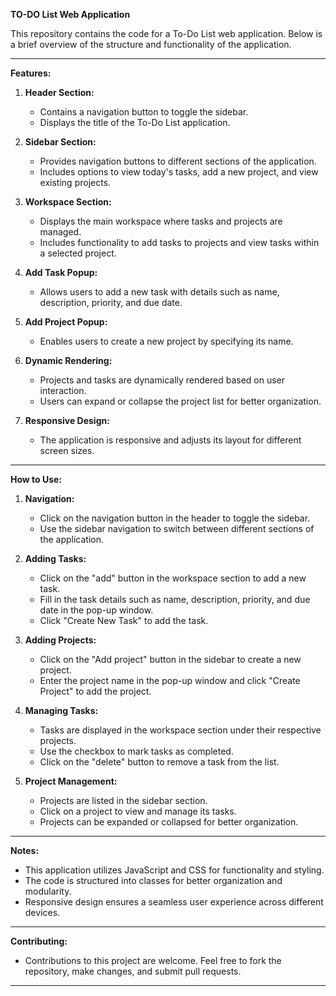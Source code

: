 **TO-DO List Web Application**

This repository contains the code for a To-Do List web application. Below is a brief overview of the structure and functionality of the application.

---

**Features:**

1. **Header Section:**
   - Contains a navigation button to toggle the sidebar.
   - Displays the title of the To-Do List application.

2. **Sidebar Section:**
   - Provides navigation buttons to different sections of the application.
   - Includes options to view today's tasks, add a new project, and view existing projects.

3. **Workspace Section:**
   - Displays the main workspace where tasks and projects are managed.
   - Includes functionality to add tasks to projects and view tasks within a selected project.
     
4. **Add Task Popup:**
   - Allows users to add a new task with details such as name, description, priority, and due date.

5. **Add Project Popup:**
   - Enables users to create a new project by specifying its name.

6. **Dynamic Rendering:**
   - Projects and tasks are dynamically rendered based on user interaction.
   - Users can expand or collapse the project list for better organization.

7. **Responsive Design:**
   - The application is responsive and adjusts its layout for different screen sizes.

---

**How to Use:**

1. **Navigation:**
   - Click on the navigation button in the header to toggle the sidebar.
   - Use the sidebar navigation to switch between different sections of the application.

2. **Adding Tasks:**
   - Click on the "add" button in the workspace section to add a new task.
   - Fill in the task details such as name, description, priority, and due date in the pop-up window.
   - Click "Create New Task" to add the task.

3. **Adding Projects:**
   - Click on the "Add project" button in the sidebar to create a new project.
   - Enter the project name in the pop-up window and click "Create Project" to add the project.

4. **Managing Tasks:**
   - Tasks are displayed in the workspace section under their respective projects.
   - Use the checkbox to mark tasks as completed.
   - Click on the "delete" button to remove a task from the list.

5. **Project Management:**
   - Projects are listed in the sidebar section.
   - Click on a project to view and manage its tasks.
   - Projects can be expanded or collapsed for better organization.

---

**Notes:**

- This application utilizes JavaScript and CSS for functionality and styling.
- The code is structured into classes for better organization and modularity.
- Responsive design ensures a seamless user experience across different devices.

---

**Contributing:**

- Contributions to this project are welcome. Feel free to fork the repository, make changes, and submit pull requests.

--- 
